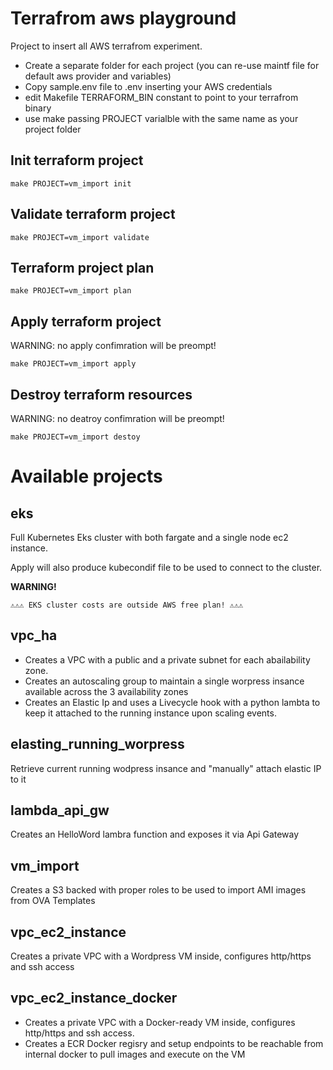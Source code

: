 # Terrafrom aws playground

Project to insert all AWS terrafrom experiment.

* Create a separate folder for each project (you can re-use maintf file for default aws provider and variables)
* Copy sample.env file to .env inserting your AWS credentials
* edit Makefile TERRAFORM_BIN constant to point to your terrafrom binary 
* use make passing PROJECT varialble with the same name as your project folder

## Init terraform project

```
make PROJECT=vm_import init
```

## Validate terraform project

```
make PROJECT=vm_import validate
```

## Terraform project plan

```
make PROJECT=vm_import plan
```

## Apply terraform project

WARNING: no apply confimration will be preompt!

```
make PROJECT=vm_import apply
```

## Destroy terraform resources

WARNING: no deatroy confimration will be preompt!

```
make PROJECT=vm_import destoy
```

# Available projects

## eks
Full Kubernetes Eks cluster with both fargate and a single node ec2 instance.

Apply will also produce kubecondif file to be used to connect to the cluster.

**WARNING!**
```
⚠️⚠️⚠️ EKS cluster costs are outside AWS free plan! ⚠️⚠️⚠️
```

## vpc_ha

* Creates a VPC with a public and a private subnet for each abailability zone.
* Creates an autoscaling group to maintain a single worpress insance available across the 3 availability zones
* Creates an Elastic Ip and uses a Livecycle hook with a python lambta to keep it attached to the running instance upon scaling events.

## elasting_running_worpress
Retrieve current running wodpress insance and "manually" attach elastic IP to it

## lambda_api_gw

Creates an HelloWord lambra function and exposes it via Api Gateway

## vm_import

Creates a S3 backed with proper roles to be used to import AMI images from OVA Templates
## vpc_ec2_instance

Creates a private VPC with a Wordpress VM inside, configures http/https and ssh access

## vpc_ec2_instance_docker

* Creates a private VPC with a Docker-ready VM inside, configures http/https and ssh access.
* Creates a ECR Docker regisry and setup endpoints to be reachable from internal docker to pull images and execute on the VM